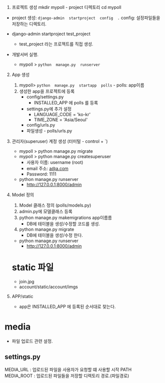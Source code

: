 1. 프로젝트 생성
mkdir   mypoll  - project 디렉토리
cd  mypoll
- project 생성:   `django-admin  startproject  config  .`
   config: 설정파일들을 저장하는 디렉토리.

- django-admin   startproject  test_project
   - test_project 라는 프로젝트를 직접 생성.

- 개발서버 실행.
   -  mypoll >  `python  manage.py  runserver`

2. App 생성
   1. mypoll> `python  manage.py  startapp  polls`
            - polls: app이름
   2. 생성한 app을 프로젝트에 등록
        - config/settings.py
            - INSTALLED_APP 에 polls 를 등록
        - settings.py에 추가 설정
            - LANGUAGE_CODE = 'ko-kr'
            - TIME_ZONE = 'Asia/Seoul'
        - config/urls.py
        - 파일생성 - polls/urls.py

3. 관리자(superuser) 계정 생성 (터미털 - control + `)
   - mypoll >  python  manage.py  migrate
   - mypoll >  python manage.py createsuperuser
      - 사용자 이름:  username (root)
      - email 주소:  a@a.com
      - Password: 1111
   - python manage.py runserver
      - http://127.0.0.1:8000/admin


4. Model 정의
   1. Model 클래스 정의 (polls/models.py)
   2. admin.py에 모델클래스 등록
   3. python manage.py makemigrations  app이름름
        - DB에 테이블을 생성/수정할 코드를 생성.
   4. python manage.py  migrate
        - DB에 테이블을 생성/수정 한다.
   - python manage.py runserver
      - http://127.0.0.1:8000/admin


   # static 파일
   - join.jpg
   - account/static/account/imgs

2. APP/static
   - app은 INSTALLED_APP 에 등록된 순서대로 찾는다.

# media
- 파일 업로드 관련 설정.

## settings.py
MEDIA_URL : 업로드된 파일을 사용자가 요청할 떄 사용할 시작 PATH
MEDIA_ROOT : 업로드된 파일들을 저장할 디렉토리 경로.(파일경로)